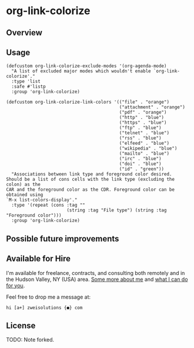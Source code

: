 # org-link-colorize

>

## Overview

## Usage

```elisp
(defcustom org-link-colorize-exclude-modes '(org-agenda-mode)
  "A list of excluded major modes which wouldn't enable `org-link-colorize'."
  :type 'list
  :safe #'listp
  :group 'org-link-colorize)

(defcustom org-link-colorize-link-colors '(("file" . "orange")
                                           ("attachment" . "orange")
                                           ("pdf" . "orange")
                                           ("http" . "blue")
                                           ("https" . "blue")
                                           ("ftp" . "blue")
                                           ("telnet" . "blue")
                                           ("rss" . "blue")
                                           ("elfeed" . "blue")
                                           ("wikipedia" . "blue")
                                           ("mailto" . "blue")
                                           ("irc" . "blue")
                                           ("doi" . "blue")
                                           ("id" . "green"))
  "Associations between link type and foreground color desired.
Should be a list of cons cells with the link type (excluding the colon) as the
CAR and the foreground color as the CDR. Foreground color can be obtained using
`M-x list-colors-display'."
  :type '(repeat (cons :tag ""
                       (string :tag "File type") (string :tag "Foreground color")))
  :group 'org-link-colorize)
```

## Possible future improvements

## Available for Hire

I'm available for freelance, contracts, and consulting both remotely and in the Hudson Valley, NY (USA) area. [Some more about me](https://www.zweisolutions.com/about.html) and [what I can do for you](https://www.zweisolutions.com/services.html).

Feel free to drop me a message at:

```
hi [a+] zweisolutions {●} com
```

## License

TODO: Note forked.
